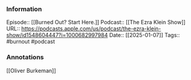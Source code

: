 ### Information

Episode:: [[Burned Out? Start Here.]] 
Podcast:: [[The Ezra Klein Show]]
URL:: https://podcasts.apple.com/us/podcast/the-ezra-klein-show/id1548604447?i=1000682997984
Date:: [[2025-01-07]]
Tags:: #burnout 
#podcast


### Annotations

[[Oliver Burkeman]]
